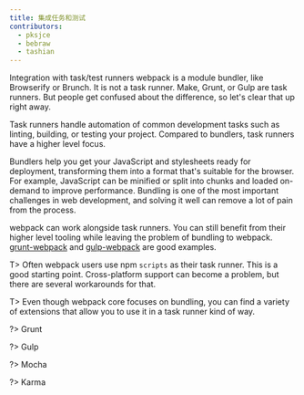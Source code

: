 ```yaml
---
title: 集成任务和测试
contributors:
  - pksjce
  - bebraw
  - tashian
---
```


Integration with task/test runners
webpack is a module bundler, like Browserify or Brunch. It is not a task runner. Make, Grunt, or Gulp are task runners. But people get confused about the difference, so let's clear that up right away.

Task runners handle automation of common development tasks such as linting, building, or testing your project. Compared to bundlers, task runners have a higher level focus.

Bundlers help you get your JavaScript and stylesheets ready for deployment, transforming them into a format that's suitable for the browser. For example, JavaScript can be minified or split into chunks and loaded on-demand to improve performance. Bundling is one of the most important challenges in web development, and solving it well can remove a lot of pain from the process.

webpack can work alongside task runners. You can still benefit from their higher level tooling while leaving the problem of bundling to webpack. [grunt-webpack](https://www.npmjs.com/package/grunt-webpack) and [gulp-webpack](https://www.npmjs.com/package/gulp-webpack) are good examples.

T> Often webpack users use npm `scripts` as their task runner. This is a good starting point. Cross-platform support can become a problem, but there are several workarounds for that.

T> Even though webpack core focuses on bundling, you can find a variety of extensions that allow you to use it in a task runner kind of way.

?> Grunt

?> Gulp

?> Mocha

?> Karma
